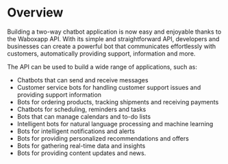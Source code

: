 # Overview

Building a two-way chatbot application is now easy and enjoyable thanks to the
Waboxapp API. With its simple and straightforward API, developers and
businesses can create a powerful bot that communicates effortlessly with
customers, automatically providing support, information and more.

The API can be used to build a wide range of applications, such as:

- Chatbots that can send and receive messages
- Customer service bots for handling customer support issues and providing
  support information
- Bots for ordering products, tracking shipments and receiving payments
- Chatbots for scheduling, reminders and tasks
- Bots that can manage calendars and to-do lists
- Intelligent bots for natural language processing and machine learning
- Bots for intelligent notifications and alerts
- Bots for providing personalized recommendations and offers
- Bots for gathering real-time data and insights
- Bots for providing content updates and news.
